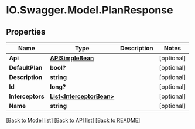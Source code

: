 # IO.Swagger.Model.PlanResponse
## Properties

Name | Type | Description | Notes
------------ | ------------- | ------------- | -------------
**Api** | [**APISimpleBean**](APISimpleBean.md) |  | [optional] 
**DefaultPlan** | **bool?** |  | [optional] 
**Description** | **string** |  | [optional] 
**Id** | **long?** |  | [optional] 
**Interceptors** | [**List&lt;InterceptorBean&gt;**](InterceptorBean.md) |  | [optional] 
**Name** | **string** |  | [optional] 

[[Back to Model list]](../README.md#documentation-for-models) [[Back to API list]](../README.md#documentation-for-api-endpoints) [[Back to README]](../README.md)

